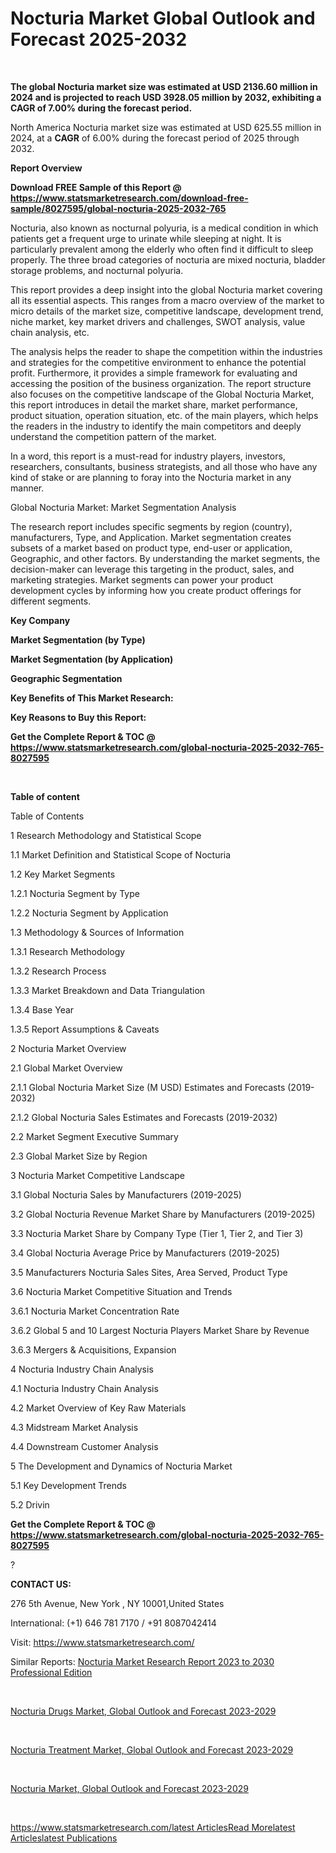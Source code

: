 <h1>Nocturia Market Global Outlook and Forecast 2025-2032</h1><br/><p><strong>The global Nocturia market size was estimated at USD 2136.60 million in 2024 and is projected to reach USD 3928.05 million by 2032, exhibiting a <strong>CAGR</strong> of 7.00% during the forecast period.</strong></p>
 
 
 
 <p>North America Nocturia market size was estimated at USD 625.55 million in 2024, at a <strong>CAGR</strong> of 6.00% during the forecast period of 2025 through 2032.</p>
 
 
 
 <p><strong>Report Overview</strong></p>
 
 
 
 <p><strong>Download FREE Sample of this Report @ <a href="https://www.statsmarketresearch.com/download-free-sample/8027595/global-nocturia-2025-2032-765">https://www.statsmarketresearch.com/download-free-sample/8027595/global-nocturia-2025-2032-765</a></strong></p>
 
 
 
 <p>Nocturia, also known as nocturnal polyuria, is a medical condition in which patients get a frequent urge to urinate while sleeping at night. It is particularly prevalent among the elderly who often find it difficult to sleep properly. The three broad categories of nocturia are mixed nocturia, bladder storage problems, and nocturnal polyuria.</p>
 
 
 
 <p>This report provides a deep insight into the global Nocturia market covering all its essential aspects. This ranges from a macro overview of the market to micro details of the market size, competitive landscape, development trend, niche market, key market drivers and challenges, SWOT analysis, value chain analysis, etc.</p>
 
 
 
 <p>The analysis helps the reader to shape the competition within the industries and strategies for the competitive environment to enhance the potential profit. Furthermore, it provides a simple framework for evaluating and accessing the position of the business organization. The report structure also focuses on the competitive landscape of the Global Nocturia Market, this report introduces in detail the market share, market performance, product situation, operation situation, etc. of the main players, which helps the readers in the industry to identify the main competitors and deeply understand the competition pattern of the market.</p>
 
 
 
 <p>In a word, this report is a must-read for industry players, investors, researchers, consultants, business strategists, and all those who have any kind of stake or are planning to foray into the Nocturia market in any manner.</p>
 
 
 
 <p>Global Nocturia Market: Market Segmentation Analysis</p>
 
 
 
 <p>The research report includes specific segments by region (country), manufacturers, Type, and Application. Market segmentation creates subsets of a market based on product type, end-user or application, Geographic, and other factors. By understanding the market segments, the decision-maker can leverage this targeting in the product, sales, and marketing strategies. Market segments can power your product development cycles by informing how you create product offerings for different segments.</p>
 
 
 
 <p><strong>Key Company</strong></p>
 
 
 
 <p><strong>Market Segmentation (by Type)</strong></p>
 
 
 
 <p><strong>Market Segmentation (<strong>by Application</strong>)</strong></p>
 
 
 
 <p><strong>Geographic Segmentation</strong></p>
 
 
 
 <p><strong>Key Benefits of This Market Research:</strong></p>
 
 
 
 <p><strong>Key <strong>Reasons to Buy</strong> this Report:</strong></p>
 
 
 
 <div><b>Get the Complete Report & TOC @ <a href="https://www.statsmarketresearch.com/global-nocturia-2025-2032-765-8027595">https://www.statsmarketresearch.com/global-nocturia-2025-2032-765-8027595</a></b></div>
 
 
 
 <p><br />
 
 <b>Table of content</b></p>
 
 
 
 <p>Table of Contents<br />
 
 1 Research Methodology and Statistical Scope<br />
 
 1.1 Market Definition and Statistical Scope of Nocturia<br />
 
 1.2 Key Market Segments<br />
 
 1.2.1 Nocturia Segment by Type<br />
 
 1.2.2 Nocturia Segment by Application<br />
 
 1.3 Methodology & Sources of Information<br />
 
 1.3.1 Research Methodology<br />
 
 1.3.2 Research Process<br />
 
 1.3.3 Market Breakdown and Data Triangulation<br />
 
 1.3.4 Base Year<br />
 
 1.3.5 Report Assumptions & Caveats<br />
 
 2 Nocturia Market Overview<br />
 
 2.1 Global Market Overview<br />
 
 2.1.1 Global Nocturia Market Size (M USD) Estimates and Forecasts (2019-2032)<br />
 
 2.1.2 Global Nocturia Sales Estimates and Forecasts (2019-2032)<br />
 
 2.2 Market Segment Executive Summary<br />
 
 2.3 Global Market Size by Region<br />
 
 3 Nocturia Market Competitive Landscape<br />
 
 3.1 Global Nocturia Sales by Manufacturers (2019-2025)<br />
 
 3.2 Global Nocturia Revenue Market Share by Manufacturers (2019-2025)<br />
 
 3.3 Nocturia Market Share by Company Type (Tier 1, Tier 2, and Tier 3)<br />
 
 3.4 Global Nocturia Average Price by Manufacturers (2019-2025)<br />
 
 3.5 Manufacturers Nocturia Sales Sites, Area Served, Product Type<br />
 
 3.6 Nocturia Market Competitive Situation and Trends<br />
 
 3.6.1 Nocturia Market Concentration Rate<br />
 
 3.6.2 Global 5 and 10 Largest Nocturia Players Market Share by Revenue<br />
 
 3.6.3 Mergers & Acquisitions, Expansion<br />
 
 4 Nocturia Industry Chain Analysis<br />
 
 4.1 Nocturia Industry Chain Analysis<br />
 
 4.2 Market Overview of Key Raw Materials<br />
 
 4.3 Midstream Market Analysis<br />
 
 4.4 Downstream Customer Analysis<br />
 
 5 The Development and Dynamics of Nocturia Market<br />
 
 5.1 Key Development Trends<br />
 
 5.2 Drivin</p>
 
 
 
 <div><b>Get the Complete Report & TOC @ <a href="https://www.statsmarketresearch.com/global-nocturia-2025-2032-765-8027595">https://www.statsmarketresearch.com/global-nocturia-2025-2032-765-8027595</a></b></div>
 
 
 
 <p>? </p>
 
 
 
 <p><b>CONTACT US:</b><br />
 
 276 5th Avenue, New York , NY 10001,United States<br />
 
 International: (+1) 646 781 7170 / +91 8087042414<br />
 
 Visit: <a href="https://www.statsmarketresearch.com/">https://www.statsmarketresearch.com/</a><br />
 
 Similar Reports: <a href="https://www.statsmarketresearch.com/global-nocturia-2025-2032-765-8027595">Nocturia Market Research Report 2023 to 2030 Professional Edition</a><br />
 
 <br />
 
 <a href="https://www.statsmarketresearch.com/global-nocturia-2025-2032-765-8027595">Nocturia Drugs Market, Global Outlook and Forecast 2023-2029</a><br />
 
 <br />
 
 <a href="https://www.statsmarketresearch.com/global-nocturia-2025-2032-765-8027595">Nocturia Treatment Market, Global Outlook and Forecast 2023-2029</a><br />
 
 <br />
 
 <a href="https://www.statsmarketresearch.com/global-nocturia-2025-2032-765-8027595">Nocturia Market, Global Outlook and Forecast 2023-2029</a><br />
 
 <br />
 
 <a href="https://gyeongbokgung.com">https://www.statsmarketresearch.com/</a><a href="https://hallyeomaritime.com">latest Articles</a><a href="https://jingwansa.com">Read More</a><a href="https://nguoiviet.jp/">latest Articles</a><a href="https://www.intelmarketresearch.com/">latest Publications</a></p>